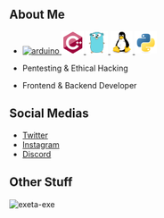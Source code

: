 ## About Me

* <p align="left"> <a href="https://www.arduino.cc/" target="_blank"> <img src="https://cdn.worldvectorlogo.com/logos/arduino-1.svg" alt="arduino" width="40" height="40"/> </a> <a href="https://www.w3schools.com/cpp/" target="_blank"> <img src="https://raw.githubusercontent.com/devicons/devicon/master/icons/cplusplus/cplusplus-original.svg" * alt="cplusplus" width="40" height="40"/> </a> <a href="https://golang.org" target="_blank"> <img src="https://raw.githubusercontent.com/devicons/devicon/master/icons/go/go-original.svg" alt="go" width="40" height="40"/> </a> <a href="https://www.linux.org/" target="_blank"> <img src="https://raw.githubusercontent.com/devicons/devicon/master/icons/linux/linux-original.svg" alt="linux" width="40" height="40"/> </a> <a href="https://www.python.org" target="_blank"> <img src="https://raw.githubusercontent.com/devicons/devicon/master/icons/python/python-original.svg" alt="python" width="40" height="40"/> </a> </p>

* Pentesting & Ethical Hacking
* Frontend & Backend Developer

## Social Medias

* [Twitter](https://twitter.com/NobazH)
* [Instagram](instagram.com/exeta.exe)
* [Discord](https://discord.com/users/396420472595808263)

## Other Stuff

<p><img align="center" src="https://github-readme-stats.vercel.app/api/top-langs?username=exeta-exe&show_icons=true&locale=en&layout=compact" alt="exeta-exe" /></p>
